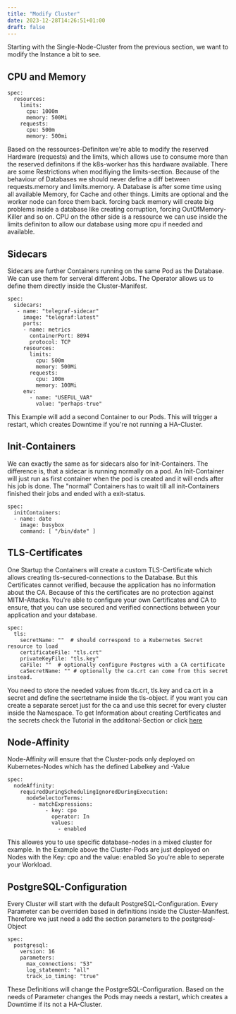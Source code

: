 ```yaml
---
title: "Modify Cluster"
date: 2023-12-28T14:26:51+01:00
draft: false
---
```

Starting with the Single-Node-Cluster from the previous section, we want to modify the Instance a bit to see. 
## CPU and Memory
```
spec:
  resources:
    limits:
      cpu: 1000m
      memory: 500Mi
    requests:
      cpu: 500m
      memory: 500mi
```
Based on the ressources-Definiton we're able to modify the reserved Hardware (requests) and the limits, which allows use to consume more than the reserved definitons if the k8s-worker has this hardware available. There are some Restrictions when modifiying the limits-section. Because of the behaviour of Databases we should never define a diff between requests.memory and limits.memory. A Database is after some time using all available Memory, for Cache and other things. Limits are optional and the worker node can force them back. forcing back memory will create big problems inside a database like creating corruption, forcing OutOfMemory-Killer and so on.
CPU on the other side is a ressource we can use inside the limits definiton to allow our database using more cpu if needed and available.

## Sidecars
Sidecars are further Containers running on the same Pod as the Database. We can use them for serveral different Jobs.
The Operator allows us to define them directly inside the Cluster-Manifest.
```
spec:
  sidecars:
   - name: "telegraf-sidecar"
     image: "telegraf:latest"
     ports:
     - name: metrics
       containerPort: 8094
       protocol: TCP
     resources:
       limits:
         cpu: 500m
         memory: 500Mi
       requests:
         cpu: 100m
         memory: 100Mi
     env:
       - name: "USEFUL_VAR"
         value: "perhaps-true"
```
This Example will add a second Container to our Pods. This will trigger a restart, which creates Downtime if you're not running a HA-Cluster.

## Init-Containers
We can exactly the same as for sidecars also for Init-Containers. 
The difference is, that a sidecar is running normally on a pod. 
An Init-Container will just run as first container when the pod is created and it will ends after his job is done. 
The "normal" Containers has to wait till all init-Containers finished their jobs and ended with a exit-status.
```
spec:
  initContainers:
  - name: date
    image: busybox
    command: [ "/bin/date" ]
```

## TLS-Certificates
One Startup the Containers will create a custom TLS-Certificate which allows creating tls-secured-connections to the Database.
But this Certificates cannot verified, because the application has no information about the CA. Because of this the certificates are no protection against MITM-Attacks. 
You're able to configure your own Certificates and CA to ensure, that you can use secured and verified connections between your application and your database. 
```
spec:
  tls:
    secretName: ""  # should correspond to a Kubernetes Secret resource to load
    certificateFile: "tls.crt"
    privateKeyFile: "tls.key"
    caFile: ""  # optionally configure Postgres with a CA certificate
    caSecretName: "" # optionally the ca.crt can come from this secret instead.
```
You need to store the needed values from tls.crt, tls.key and ca.crt in a secret and define the secrtetname inside the tls-object. 
if you want you can create a separate sercet just for the ca and use this secret for every cluster inside the Namespace. 
To get Information about creating Certificates and the secrets check the Tutorial in the additonal-Section or click [here](additonal/tutorials/tls)

## Node-Affinity
Node-Affinity will ensure that the Cluster-pods only deployed on Kubernetes-Nodes which has the defined Labelkey and -Value
```
spec:
  nodeAffinity:
    requiredDuringSchedulingIgnoredDuringExecution:
      nodeSelectorTerms:
        - matchExpressions:
            - key: cpo
              operator: In
              values:
                - enabled
```
This allowes you to use specific database-nodes in a mixed cluster for example. 
In the Example above the Cluster-Pods are just deployed on Nodes with the Key: cpo and the value: enabled
So you're able to seperate your Workload. 

## PostgreSQL-Configuration
Every Cluster will start with the default PostgreSQL-Configuration. Every Parameter can be overriden based in definitions inside the Cluster-Manifest. 
Therefore we just need a add the section parameters to the postgresql-Object
```
spec:
  postgresql:
    version: 16
    parameters:
      max_connections: "53"
      log_statement: "all"
      track_io_timing: "true"
```
These Definitions will change the PostgreSQL-Configuration. Based on the needs of Parameter changes the Pods may needs a restart, which creates a Downtime if its not a HA-Cluster.
